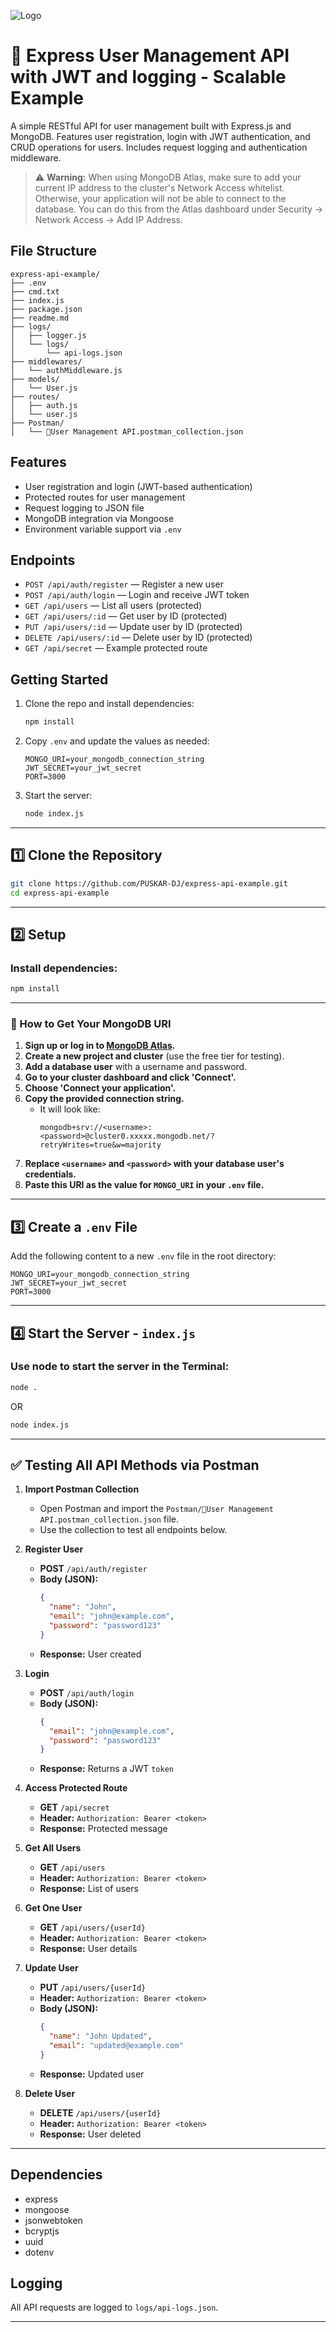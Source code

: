 ![Logo](assets/jwt_logo.jpg "Express User Management API")

# 🔐 Express User Management API with JWT and logging - Scalable Example

A simple RESTful API for user management built with Express.js and MongoDB. Features user registration, login with JWT authentication, and CRUD operations for users. Includes request logging and authentication middleware.

> ⚠️ **Warning:** When using MongoDB Atlas, make sure to add your current IP address to the cluster's Network Access whitelist. Otherwise, your application will not be able to connect to the database. You can do this from the Atlas dashboard under Security → Network Access → Add IP Address.

## File Structure
```
express-api-example/
├── .env
├── cmd.txt
├── index.js
├── package.json
├── readme.md
├── logs/
│   ├── logger.js
│   └── logs/
│       └── api-logs.json
├── middlewares/
│   └── authMiddleware.js
├── models/
│   └── User.js
├── routes/
│   ├── auth.js
│   └── user.js
├── Postman/
│   └── 🔐User Management API.postman_collection.json
```

## Features
- User registration and login (JWT-based authentication)
- Protected routes for user management
- Request logging to JSON file
- MongoDB integration via Mongoose
- Environment variable support via `.env`

## Endpoints
- `POST /api/auth/register` — Register a new user
- `POST /api/auth/login` — Login and receive JWT token
- `GET /api/users` — List all users (protected)
- `GET /api/users/:id` — Get user by ID (protected)
- `PUT /api/users/:id` — Update user by ID (protected)
- `DELETE /api/users/:id` — Delete user by ID (protected)
- `GET /api/secret` — Example protected route

## Getting Started
1. Clone the repo and install dependencies:
   ```sh
   npm install
   ```
2. Copy `.env` and update the values as needed:
   ```env
   MONGO_URI=your_mongodb_connection_string
   JWT_SECRET=your_jwt_secret
   PORT=3000
   ```
3. Start the server:
   ```sh
   node index.js
   ```

---

## 1️⃣ Clone the Repository

```bash
git clone https://github.com/PUSKAR-DJ/express-api-example.git
cd express-api-example
```
---

## 2️⃣ Setup

### Install dependencies:

```bash
npm install
```

---

### 🔗 How to Get Your MongoDB URI

1. **Sign up or log in to [MongoDB Atlas](https://www.mongodb.com/cloud/atlas).**
2. **Create a new project and cluster** (use the free tier for testing).
3. **Add a database user** with a username and password.
4. **Go to your cluster dashboard and click 'Connect'.**
5. **Choose 'Connect your application'.**
6. **Copy the provided connection string.**
   - It will look like:
     ```
     mongodb+srv://<username>:<password>@cluster0.xxxxx.mongodb.net/?retryWrites=true&w=majority
     ```
7. **Replace `<username>` and `<password>` with your database user's credentials.**
8. **Paste this URI as the value for `MONGO_URI` in your `.env` file.**

---

## 3️⃣ Create a `.env` File

Add the following content to a new `.env` file in the root directory:

```env
MONGO_URI=your_mongodb_connection_string
JWT_SECRET=your_jwt_secret
PORT=3000
```
---

## 4️⃣ Start the Server - `index.js`

### Use node to start the server in the Terminal:

```bash
node .
```
OR

```bash
node index.js
```

---

## ✅ Testing All API Methods via Postman

1. **Import Postman Collection**
   - Open Postman and import the `Postman/🔐User Management API.postman_collection.json` file.
   - Use the collection to test all endpoints below.

2. **Register User**
   - **POST** `/api/auth/register`
   - **Body (JSON):**
     ```json
     {
       "name": "John",
       "email": "john@example.com",
       "password": "password123"
     }
     ```
   - **Response:** User created

3. **Login**
   - **POST** `/api/auth/login`
   - **Body (JSON):**
     ```json
     {
       "email": "john@example.com",
       "password": "password123"
     }
     ```
   - **Response:** Returns a JWT `token`

4. **Access Protected Route**
   - **GET** `/api/secret`
   - **Header:** `Authorization: Bearer <token>`
   - **Response:** Protected message

5. **Get All Users**
   - **GET** `/api/users`
   - **Header:** `Authorization: Bearer <token>`
   - **Response:** List of users

6. **Get One User**
   - **GET** `/api/users/{userId}`
   - **Header:** `Authorization: Bearer <token>`
   - **Response:** User details

7. **Update User**
   - **PUT** `/api/users/{userId}`
   - **Header:** `Authorization: Bearer <token>`
   - **Body (JSON):**
     ```json
     {
       "name": "John Updated",
       "email": "updated@example.com"
     }
     ```
   - **Response:** Updated user

8. **Delete User**
   - **DELETE** `/api/users/{userId}`
   - **Header:** `Authorization: Bearer <token>`
   - **Response:** User deleted

---

## Dependencies
- express
- mongoose
- jsonwebtoken
- bcryptjs
- uuid
- dotenv

## Logging
All API requests are logged to `logs/api-logs.json`.

---

